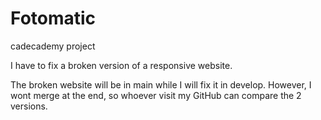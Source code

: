 # Fotomatic
cadecademy project

I have to fix a broken version of a responsive website.

The broken website will be in main while I will fix it in develop.
However, I wont merge at the end, so whoever visit my GitHub can compare the 2 versions.
